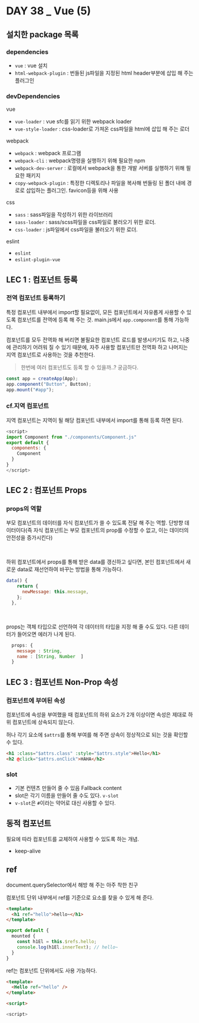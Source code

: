 # DAY 38 \_ Vue (5)

## 설치한 package 목록

### dependencies

- `vue` : vue 설치
- `html-webpack-plugin` : 번들된 js파일을 지정된 html header부분에 삽입 해 주는 플러그인

### devDependencies

vue

- `vue-loader` : vue sfc를 읽기 위한 webpack loader
- `vue-style-loader` : css-loader로 가져온 css파일을 html에 삽입 해 주는 로더

webpack

- `webpack` : webpack 프로그램
- `webpack-cli` : webpack명령을 실행하기 위해 필요한 npm
- `webpack-dev-server` : 로컬에서 webpack을 통한 개발 서버를 실행하기 위해 필요한 패키지
- `copy-webpack-plugin` : 특정한 디렉토리나 파일을 복사해 번들링 된 폴더 내에 경로로 삽입하는 플러그인. favicon등을 위해 사용

css

- `sass` : sass파일을 작성하기 위한 라이브러리
- `sass-loader` : sass/scss파일을 css파일로 불러오기 위한 로더.
- `css-loader` : js파일에서 css파일을 불러오기 위한 로더.

eslint

- `eslint`
- `eslint-plugin-vue`

## LEC 1 : 컴포넌트 등록

### 전역 컴포넌트 등록하기

특정 컴포넌트 내부에서 import할 필요없이,
모든 컴포넌트에서 자유롭게 사용할 수 있도록 컴포넌트를 전역에 등록 해 주는 것.
main.js에서 `app.component`를 통해 가능하다.

컴포넌트를 모두 전역화 해 버리면 불필요한 컴포넌트 로드를 발생시키기도 하고, 나중에 관리하기 어려워 질 수 있기 때문에, 자주 사용할 컴포넌트만 전역화 하고 나머지는 지역 컴포넌트로 사용하는 것을 추천한다.

> 한번에 여러 컴포넌트도 등록 할 수 있을까..? 궁금하다.

```js
const app = createApp(App);
app.component("Button", Button);
app.mount("#app");
```

### cf.지역 컴포넌트

지역 컴포넌트는 지역이 될 해당 컴포넌트 내부에서 import를 통해 등록 하면 된다.

```js
<script>
import Component from "./components/Component.js"
export default {
  components: {
    Component
  }
}
</script>
```

## LEC 2 : 컴포넌트 Props

### props의 역할

부모 컴포넌트의 데이터를 자식 컴포넌트가 쓸 수 있도록 전달 해 주는 역할.
단방향 데이터이다(즉 자식 컴포넌트는 부모 컴포넌트의 prop를 수정할 수 없고, 이는 데이터의 안전성을 증가시킨다)

<br>

하위 컴포넌트에서 props를 통해 받은 data를 갱신하고 싶다면, 본인 컴포넌트에서 새로운 data로 재선언하여 바꾸는 방법을 통해 가능하다.

```js
data() {
    return {
      newMessage: this.message,
    };
  },
```

<br>

props는 객체 타입으로 선언하여 각 데이터의 타입을 지정 해 줄 수도 있다.
다른 데이터가 들어오면 에러가 나게 된다.

```js
  props: {
    message : String,
    name : [String, Number  ]
  }
```

## LEC 3 : 컴포넌트 Non-Prop 속성

### 컴포넌트에 부여된 속성

컴포넌트에 속성을 부여했을 때 컴포넌트의 하위 요소가 2개 이상이면 속성은 제대로 하위 컴포넌트에 상속되지 않는다.

허나 각기 요소에 `$attrs`를 통해 부여를 해 주면 상속이 정상적으로 되는 것을 확인할 수 있다.

```html
<h1 :class="$attrs.class" :style="$attrs.style">Hello</h1>
<h2 @click="$attrs.onClick">HAHA</h2>
```

### slot

- 기본 컨텐츠 만들어 줄 수 있음 Fallback content
- slot은 각기 이름을 만들어 줄 수도 있다. `v-slot`
- `v-slot`은 `#`이라는 약어로 대신 사용할 수 있다.

## 동적 컴포넌트

필요에 따라 컴포넌트를 교체하여 사용할 수 있도록 하는 개념.

- keep-alive

## ref

document.querySelector에서 해방 해 주는 아주 착한 친구

컴포넌트 단위 내부에서 ref를 기준으로 요소를 찾을 수 있게 해 준다.

```html
<template>
  <h1 ref="hello">hello~</h1>
</template>
```

```js
export default {
  mounted {
    const h1El = this.$refs.hello;
    console.log(h1El.innerText); // hello~
  }
}
```

ref는 컴포넌트 단위에서도 사용 가능하다.

```html
<template>
  <Hello ref="hello" />
</template>

<script>

<script>
```
